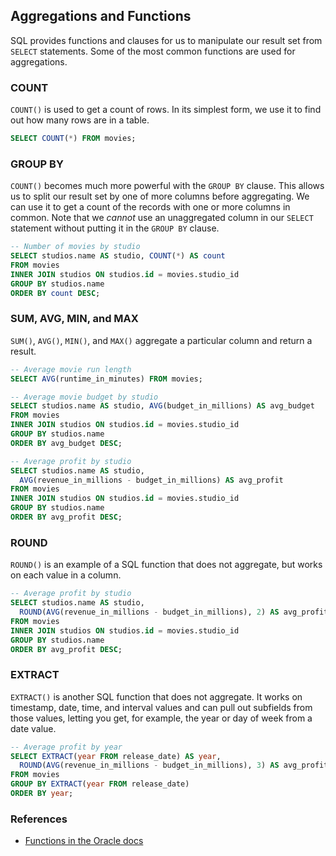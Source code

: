 ## Aggregations and Functions

SQL provides functions and clauses for us to manipulate our result set from `SELECT` statements. Some of the most common functions are used for aggregations.

### COUNT

`COUNT()` is used to get a count of rows. In its simplest form, we use it to find out how many rows are in a table.

```sql
SELECT COUNT(*) FROM movies;
```

### GROUP BY

`COUNT()` becomes much more powerful with the `GROUP BY` clause. This allows us to split our result set by one of more columns before aggregating. We can use it to get a count of the records with one or more columns in common. Note that we _cannot_ use an unaggregated column in our `SELECT` statement without putting it in the `GROUP BY` clause.

```sql
-- Number of movies by studio
SELECT studios.name AS studio, COUNT(*) AS count
FROM movies
INNER JOIN studios ON studios.id = movies.studio_id
GROUP BY studios.name
ORDER BY count DESC;
```

### SUM, AVG, MIN, and MAX

`SUM()`, `AVG()`, `MIN()`, and `MAX()` aggregate a particular column and return a result.

```sql
-- Average movie run length
SELECT AVG(runtime_in_minutes) FROM movies;

-- Average movie budget by studio
SELECT studios.name AS studio, AVG(budget_in_millions) AS avg_budget
FROM movies
INNER JOIN studios ON studios.id = movies.studio_id
GROUP BY studios.name
ORDER BY avg_budget DESC;

-- Average profit by studio
SELECT studios.name AS studio, 
  AVG(revenue_in_millions - budget_in_millions) AS avg_profit
FROM movies
INNER JOIN studios ON studios.id = movies.studio_id
GROUP BY studios.name
ORDER BY avg_profit DESC;
```

### ROUND

`ROUND()` is an example of a SQL function that does not aggregate, but works on each value in a column.

```sql
-- Average profit by studio
SELECT studios.name AS studio, 
  ROUND(AVG(revenue_in_millions - budget_in_millions), 2) AS avg_profit
FROM movies
INNER JOIN studios ON studios.id = movies.studio_id
GROUP BY studios.name
ORDER BY avg_profit DESC;
```

### EXTRACT

`EXTRACT()` is another SQL function that does not aggregate. It works on timestamp, date, time, and interval values and can pull out subfields from those values, letting you get, for example, the year or day of week from a date value.

```sql
-- Average profit by year
SELECT EXTRACT(year FROM release_date) AS year,
  ROUND(AVG(revenue_in_millions - budget_in_millions), 3) AS avg_profit
FROM movies
GROUP BY EXTRACT(year FROM release_date)
ORDER BY year;
```

### References

* [Functions in the Oracle docs](https://docs.oracle.com/en/database/oracle/oracle-database/19/sqlrf/Functions.html#GUID-D079EFD3-C683-441F-977E-2C9503089982)
